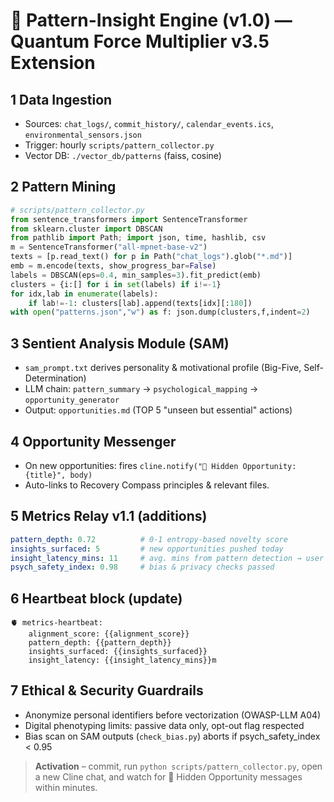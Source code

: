 # 🧠 Pattern-Insight Engine (v1.0) — Quantum Force Multiplier v3.5 Extension

## 1 Data Ingestion
- Sources: `chat_logs/`, `commit_history/`, `calendar_events.ics`, `environmental_sensors.json`
- Trigger: hourly `scripts/pattern_collector.py`
- Vector DB: `./vector_db/patterns` (faiss, cosine)

## 2 Pattern Mining
```python
# scripts/pattern_collector.py
from sentence_transformers import SentenceTransformer
from sklearn.cluster import DBSCAN
from pathlib import Path; import json, time, hashlib, csv
m = SentenceTransformer("all-mpnet-base-v2")
texts = [p.read_text() for p in Path("chat_logs").glob("*.md")]
emb = m.encode(texts, show_progress_bar=False)
labels = DBSCAN(eps=0.4, min_samples=3).fit_predict(emb)
clusters = {i:[] for i in set(labels) if i!=-1}
for idx,lab in enumerate(labels):
    if lab!=-1: clusters[lab].append(texts[idx][:180])
with open("patterns.json","w") as f: json.dump(clusters,f,indent=2)
```

## 3 Sentient Analysis Module (SAM)
- `sam_prompt.txt` derives personality & motivational profile (Big-Five, Self-Determination)
- LLM chain: `pattern_summary` → `psychological_mapping` → `opportunity_generator`
- Output: `opportunities.md` (TOP 5 "unseen but essential" actions)

## 4 Opportunity Messenger
- On new opportunities: fires `cline.notify("🎯 Hidden Opportunity: {title}", body)`
- Auto-links to Recovery Compass principles & relevant files.

## 5 Metrics Relay v1.1 (additions)
```yaml
pattern_depth: 0.72          # 0-1 entropy-based novelty score
insights_surfaced: 5         # new opportunities pushed today
insight_latency_mins: 11     # avg. mins from pattern detection → user notice
psych_safety_index: 0.98     # bias & privacy checks passed
```

## 6 Heartbeat block (update)
```
🫀 metrics-heartbeat:
    alignment_score: {{alignment_score}}
    pattern_depth: {{pattern_depth}}
    insights_surfaced: {{insights_surfaced}}
    insight_latency: {{insight_latency_mins}}m
```

## 7 Ethical & Security Guardrails
- Anonymize personal identifiers before vectorization (OWASP-LLM A04)
- Digital phenotyping limits: passive data only, opt-out flag respected
- Bias scan on SAM outputs (`check_bias.py`) aborts if psych_safety_index < 0.95

> **Activation** – commit, run `python scripts/pattern_collector.py`, open a new Cline chat, and watch for 🎯 Hidden Opportunity messages within minutes.
